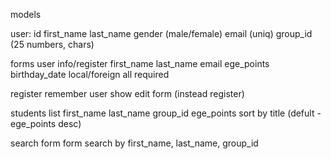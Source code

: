 models

user:
  id
  first_name
  last_name
  gender (male/female)
  email (uniq)
  group_id (25 numbers, chars)


forms
  user info/register
    first_name
    last_name
    email
    ege_points
    birthday_date
    local/foreign
    all required

register
  remember user
  show edit form (instead register)


students list
  first_name
  last_name
  group_id
  ege_points
  sort by title (defult - ege_points desc)

search form
  form search by first_name, last_name, group_id
